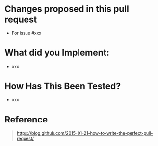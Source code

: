 # Changes proposed in this pull request
* For issue #xxx

# What did you Implement: 
* xxx

# How Has This Been Tested? 
* xxx

# Reference
> https://blog.github.com/2015-01-21-how-to-write-the-perfect-pull-request/
